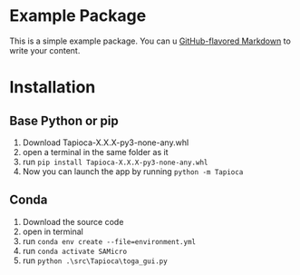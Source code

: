 # Example Package

This is a simple example package. You can u
[GitHub-flavored Markdown](https://guides.github.com/features/mastering-markdown/)
to write your content. 

# Installation
## Base Python or pip
1. Download Tapioca-X.X.X-py3-none-any.whl
2. open a terminal in the same folder as it
3. run `pip install Tapioca-X.X.X-py3-none-any.whl`
4. Now you can launch the app by running `python -m Tapioca`
 
## Conda
1. Download the source code
2. open in terminal
3. run `conda env create --file=environment.yml`
4. run `conda activate SAMicro`
5. run `python .\src\Tapioca\toga_gui.py`